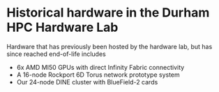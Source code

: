 # Historical hardware in the Durham HPC Hardware Lab

Hardware that has previously been hosted by the hardware lab, but has since reached end-of-life includes

- 6x AMD MI50 GPUs with direct Infinity Fabric connectivity
- A 16-node Rockport 6D Torus network prototype system
- Our 24-node DINE cluster with BlueField-2 cards
